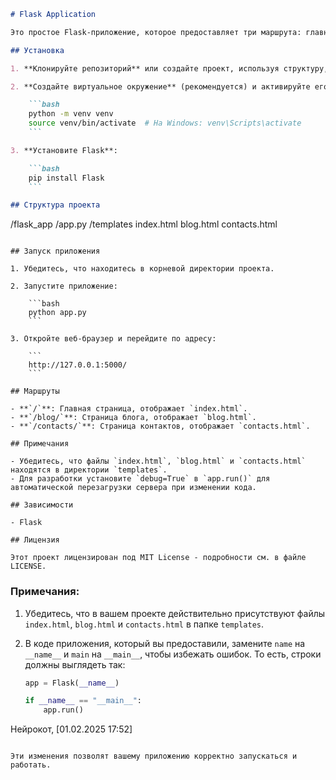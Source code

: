 ```markdown
# Flask Application

Это простое Flask-приложение, которое предоставляет три маршрута: главная страница, блог и контакты. Каждый маршрут отображает соответствующий HTML-шаблон.

## Установка

1. **Клонируйте репозиторий** или создайте проект, используя структуру, описанную выше.

2. **Создайте виртуальное окружение** (рекомендуется) и активируйте его:

    ```bash
    python -m venv venv
    source venv/bin/activate  # На Windows: venv\Scripts\activate
    ```

3. **Установите Flask**:

    ```bash
    pip install Flask
    ```

## Структура проекта

```
/flask_app
    /app.py
    /templates
        index.html
        blog.html
        contacts.html
```

## Запуск приложения

1. Убедитесь, что находитесь в корневой директории проекта.

2. Запустите приложение:

    ```bash
    python app.py
    ```

3. Откройте веб-браузер и перейдите по адресу:

    ```
    http://127.0.0.1:5000/
    ```

## Маршруты

- **`/`**: Главная страница, отображает `index.html`.
- **`/blog/`**: Страница блога, отображает `blog.html`.
- **`/contacts/`**: Страница контактов, отображает `contacts.html`.

## Примечания

- Убедитесь, что файлы `index.html`, `blog.html` и `contacts.html` находятся в директории `templates`.
- Для разработки установите `debug=True` в `app.run()` для автоматической перезагрузки сервера при изменении кода.

## Зависимости

- Flask

## Лицензия

Этот проект лицензирован под MIT License - подробности см. в файле LICENSE.
```

### Примечания:

1. Убедитесь, что в вашем проекте действительно присутствуют файлы `index.html`, `blog.html` и `contacts.html` в папке `templates`.
2. В коде приложения, который вы предоставили, замените `name` на `__name__` и `main` на `__main__`, чтобы избежать ошибок. То есть, строки должны выглядеть так:

   ```python
   app = Flask(__name__)

   if __name__ == "__main__":
       app.run()

Нейрокот, [01.02.2025 17:52]
```

Эти изменения позволят вашему приложению корректно запускаться и работать.
 
